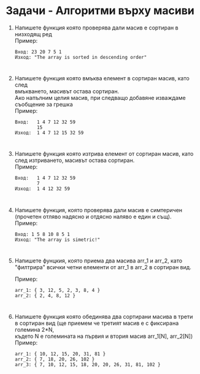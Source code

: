 # **Задачи - Алгоритми върху масиви**

1. Напишете функция която проверява дали масив е сортиран в низходящ ред<br>
    Пример:
    ```
    Вход: 23 20 7 5 1
    Изход: "The array is sorted in descending order"
    ```
#

2. Напишете функция която вмъква елемент в сортиран масив, като след<br>
вмъкването, масивът остава сортиран.<br>
Ако напълним целия масив, при следващо добавяне изваждаме съобщение за грешка<br>
    Пример:
    ```
    Вход:   1 4 7 12 32 59
            15
    Изход:  1 4 7 12 15 32 59
    ```
#

3. Напишете функция която изтрива елемент от сортиран масив, като<br>
след изтриването, масивът остава сортиран.<br>
    Пример:
    ```
    Вход:   1 4 7 12 32 59
            7
    Изход:  1 4 12 32 59
    ```
#

4. Напишете функция, която проверява дали масив е симтеричен<br>
(прочетен отляво надясно и отдясно наляво е един и същ).<br>
    Пример:
    ```
    Вход: 1 5 8 10 8 5 1
    Изход: "The array is simetric!"
    ```
#

5. Напишете фунцкия, която приема два масива arr_1 и arr_2, като<br>
"филтрира" всички четни елементи от arr_1 в arr_2 в сортиран вид.<br>

    Пример:
    ```
    arr_1: { 3, 12, 5, 2, 3, 8, 4 }
    arr_2: { 2, 4, 8, 12 }
    ```
#

6. Напишете функция която обединява два сортирани масива в трети<br>
в сортиран вид (ще приемем че третият масив е с фиксирана големина 2*N,<br>
където N е големината на първия и втория масив arr_1[N], arr_2[N])<br>
    Пример:
    ```
    arr_1: { 10, 12, 15, 20, 31, 81 }
    arr_2: { 7, 18, 20, 26, 102 }
    arr_3: { 7, 10, 12, 15, 18, 20, 20, 26, 31, 81, 102 }
    ```
#